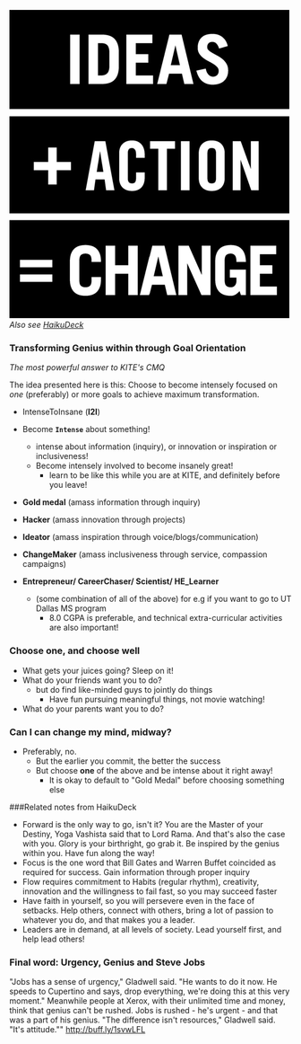 ![Image](../img/ideas1.jpg)
_Also see [HaikuDeck](https://www.haikudeck.com/app/edit/WWkRpnLqqh#)_
### Transforming Genius within through Goal Orientation
_The most powerful answer to KITE's CMQ_

The idea presented here is this: Choose to become intensely focused on *one* (preferably) or more goals to achieve maximum transformation. 

  - IntenseToInsane (**I2I**)
  - Become **`Intense`** about something!
    - intense about information (inquiry), or innovation or inspiration or inclusiveness!
    - Become intensely involved to become insanely great!
      - learn to be like this while you are at KITE, and definitely before you leave!
      
- __Gold medal__ (amass information through inquiry)
- __Hacker__ (amass innovation through projects) 
- __Ideator__ (amass inspiration through voice/blogs/communication)
- __ChangeMaker__ (amass inclusiveness through service, compassion campaigns)
- __Entrepreneur/ CareerChaser/ Scientist/ HE_Learner__ 
  - (some combination of all of the above)
     for e.g if you want to go to UT Dallas MS program 
       - 8.0 CGPA is preferable, and technical extra-curricular activities are also important!

### Choose one, and choose well
  - What gets your juices going? Sleep on it! 
  - What do your friends want you to do?
    - but do find like-minded guys to jointly do things
      - Have fun pursuing meaningful things, not movie watching!
  - What do your parents want you to do?
  
### Can I can change my mind, midway?
  - Preferably, no. 
    - But the earlier you commit, the better the success
    - But choose **one** of the above and be intense about it right away! 
      - It is okay to default to "Gold Medal" before choosing something else

###Related notes from HaikuDeck 
  - Forward is the only way to go, isn't it? You are the Master of your Destiny, Yoga Vashista said that to Lord Rama. And that's also the case with you. Glory is your birthright, go grab it. Be inspired by the genius within you. Have fun along the way!
  - Focus is the one word that Bill Gates and Warren Buffet coincided as required for success. Gain information through proper inquiry
  - Flow requires commitment to Habits (regular rhythm), creativity, innovation and the willingness to fail fast, so you may succeed faster
  - Have faith in yourself, so you will persevere even in the face of setbacks. Help others, connect with others, bring a lot of passion to whatever you do, and that makes you a leader.
  - Leaders are in demand, at all levels of society. Lead yourself first, and help lead others! 

### Final word: Urgency, Genius and Steve Jobs
"Jobs has a sense of urgency," Gladwell said. "He wants to do it now. 
He speeds to Cupertino and says, drop everything, we're doing this at this very moment." 
Meanwhile people at Xerox, with their unlimited time and money, think that genius can't be rushed. 
Jobs is rushed - he's urgent - and that was a part of his genius.
"The difference isn't resources," Gladwell said. "It's attitude."" http://buff.ly/1svwLFL












